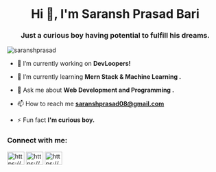 <h1 align="center">Hi 👋, I'm Saransh Prasad Bari</h1>
<h3 align="center">Just a curious boy having potential to fulfill his dreams.</h3>

<p align="left"> <img src="https://komarev.com/ghpvc/?username=saranshprasad&label=Profile%20views&color=0e75b6&style=flat" alt="saranshprasad" /> </p>

- 🔭 I’m currently working on **DevLoopers!**

- 🌱 I’m currently learning **Mern Stack & Machine Learning .**

- 💬 Ask me about **Web Development and Programming .**

- 📫 How to reach me **saranshprasad08@gmail.com**

- ⚡ Fun fact **I'm curious boy.**

<h3 align="left">Connect with me:</h3>
<p align="left">
<a href="https://linkedin.com/in/https://www.linkedin.com/in/saranshprasadbari/" target="blank"><img align="center" src="https://raw.githubusercontent.com/rahuldkjain/github-profile-readme-generator/master/src/images/icons/Social/linked-in-alt.svg" alt="https://www.linkedin.com/in/saranshprasadbari/" height="30" width="40" /></a>
<a href="https://instagram.com/https://www.instagram.com/___saransh.__/" target="blank"><img align="center" src="https://raw.githubusercontent.com/rahuldkjain/github-profile-readme-generator/master/src/images/icons/Social/instagram.svg" alt="https://www.instagram.com/___saransh.__/" height="30" width="40" /></a>
<a href="https://www.hackerrank.com/https://www.hackerrank.com/profile/saranshprasad08" target="blank"><img align="center" src="https://raw.githubusercontent.com/rahuldkjain/github-profile-readme-generator/master/src/images/icons/Social/hackerrank.svg" alt="https://www.hackerrank.com/profile/saranshprasad08" height="30" width="40" /></a>
</p>

